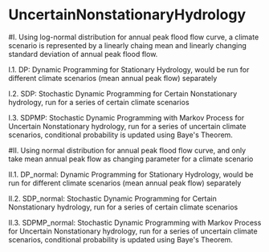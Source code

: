 # UncertainNonstationaryHydrology

#I. Using log-normal distribution for annual peak flood flow curve, a climate scenario is represented by a linearly chaing mean and linearly changing standard deviation of annual peak flood flow.

I.1. DP: Dynamic Programming for Stationary Hydrology, would be run for different climate scenarios (mean annual peak flow) separately

I.2. SDP: Stochastic Dynamic Programming for Certain Nonstationary hydrology, run for a series of certain climate scenarios

I.3. SDPMP: Stochastic Dynamic Programming with Markov Process for Uncertain Nonstationary hydrology, run for a series of uncertain climate scenarios, conditional probability is updated using Baye's Theorem.


#II. Using normal distribution for annual peak flood flow curve, and only take mean annual peak flow as changing parameter for a climate scenario

II.1. DP_normal: Dynamic Programming for Stationary Hydrology, would be run for different climate scenarios (mean annual peak flow) separately

II.2. SDP_normal: Stochastic Dynamic Programming for Certain Nonstationary hydrology, run for a series of certain climate scenarios

II.3. SDPMP_normal: Stochastic Dynamic Programming with Markov Process for Uncertain Nonstationary hydrology, run for a series of uncertain climate scenarios, conditional probability is updated using Baye's Theorem.
